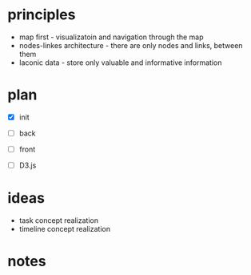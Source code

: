 # principles
- map first - visualizatoin and navigation through the map
- nodes-linkes architecture - there are only nodes and links, between them
- laconic data - store only valuable and informative information


# plan
- [x] init
- [ ] back
- [ ] front
- [ ] D3.js


# ideas
- task concept realization
- timeline concept realization


# notes
